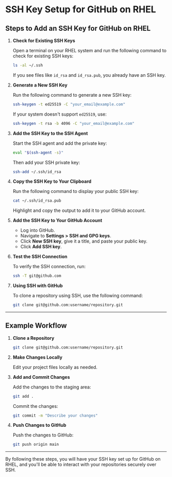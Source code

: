 # SSH Key Setup for GitHub on RHEL

## Steps to Add an SSH Key for GitHub on RHEL

1. **Check for Existing SSH Keys**

    Open a terminal on your RHEL system and run the following command to check for existing SSH keys:
    ```bash
    ls -al ~/.ssh
    ```

    If you see files like `id_rsa` and `id_rsa.pub`, you already have an SSH key.

2. **Generate a New SSH Key**

    Run the following command to generate a new SSH key:
    ```bash
    ssh-keygen -t ed25519 -C "your_email@example.com"
    ```

    If your system doesn't support `ed25519`, use:
    ```bash
    ssh-keygen -t rsa -b 4096 -C "your_email@example.com"
    ```

3. **Add the SSH Key to the SSH Agent**

    Start the SSH agent and add the private key:
    ```bash
    eval "$(ssh-agent -s)"
    ```

    Then add your SSH private key:
    ```bash
    ssh-add ~/.ssh/id_rsa
    ```

4. **Copy the SSH Key to Your Clipboard**

    Run the following command to display your public SSH key:
    ```bash
    cat ~/.ssh/id_rsa.pub
    ```

    Highlight and copy the output to add it to your GitHub account.

5. **Add the SSH Key to Your GitHub Account**
    - Log into GitHub.
    - Navigate to **Settings > SSH and GPG keys**.
    - Click **New SSH key**, give it a title, and paste your public key.
    - Click **Add SSH key**.

6. **Test the SSH Connection**

    To verify the SSH connection, run:
    ```bash
    ssh -T git@github.com
    ```

7. **Using SSH with GitHub**

    To clone a repository using SSH, use the following command:
    ```bash
    git clone git@github.com:username/repository.git
    ```

---

## Example Workflow

1. **Clone a Repository**

    ```bash
    git clone git@github.com:username/repository.git
    ```

2. **Make Changes Locally**

    Edit your project files locally as needed.

3. **Add and Commit Changes**

    Add the changes to the staging area:
    ```bash
    git add .
    ```

    Commit the changes:
    ```bash
    git commit -m "Describe your changes"
    ```

4. **Push Changes to GitHub**

    Push the changes to GitHub:
    ```bash
    git push origin main
    ```

---

By following these steps, you will have your SSH key set up for GitHub on RHEL, and you'll be able to interact with your repositories securely over SSH.
